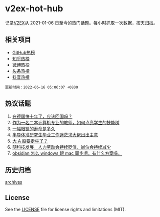 # v2ex-hot-hub

 记录[V2EX](https://www.v2ex.com/)从 2021-01-06 日至今的热门话题。每小时抓取一次数据，按天[归档](archives)。
 
 ## 相关项目

- [GitHub热榜](https://github.com/snaildev/github-hot-hub)
- [知乎热榜](https://github.com/snaildev/zhihu-hot-hub)
- [微博热榜](https://github.com/snaildev/weibo-hot-hub)
- [头条热榜](https://github.com/snaildev/toutiao-hot-hub)
- [抖音热榜](https://github.com/snaildev/douyin-hot-hub)


 `更新时间：2022-06-16 05:06:07 +0800`

## 热议话题

1. [在德国快十年了，应该回国吗？](https://www.v2ex.com/t/859858)
1. [作为一名二本计算机专业的教师，如何点亮学生的技能树](https://www.v2ex.com/t/859822)
1. [一幅眼镜的寿命是多久](https://www.v2ex.com/t/859701)
1. [半导体准研究生毕业工作迷茫求大佬出出主意](https://www.v2ex.com/t/859712)
1. [大 A 股要走牛了？](https://www.v2ex.com/t/859742)
1. [随科技发展，人力劳动会持续贬值，岗位会持续减少](https://www.v2ex.com/t/859667)
1. [obsidian 怎么 windows 跟 mac 同步呢，有什么方案吗。](https://www.v2ex.com/t/859700)

## 历史归档

[archives](archives)

## License

See the [LICENSE](LICENSE) file for license rights and limitations (MIT).
